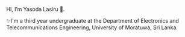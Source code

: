 Hi, I’m Yasoda Lasiru 👋. 

✨I'm a third year undergraduate at the Department of Electronics and Telecommunications Engineering, University of Moratuwa, Sri Lanka. 

<!--- 
- 👋 Hi, I’m Yasoda Lasiru.
- 👀 I’m interested in 
- 🌱 I’m currently learning
- 📫
--->
<!---
YasodaLAE/YasodaLAE is a ✨ special ✨ repository because its `README.md` (this file) appears on your GitHub profile.
You can click the Preview link to take a look at your changes.
--->
